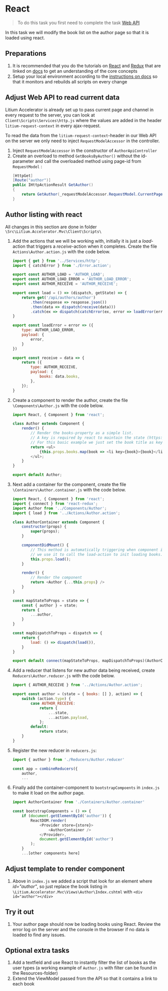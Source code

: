 # React

> To do this task you first need to complete the task [Web API](../Web%20API)

In this task we will modify the book list on the author page so that it is loaded using react.

## Preparations

1. It is recommended that you do the tutorials on [React](https://reactjs.org/tutorial/tutorial.html) and [Redux](https://redux.js.org/#learn-redux) that are linked on [docs](https://docs.litium.com/documentation/litium-accelerators/develop/front-end/working-with-javascript) to get an understanding of the core  concepts
1. Setup your local environment according to the [instructions on docs](https://docs.litium.com/documentation/litium-accelerators/develop/setting-up-the-development-environment) so that it monitors and rebuilds all scripts on every change

## Adjust Web API to read current data

Litium Accelerator is already set up to pass current page and channel in every request to the server, you can look at `Client\Scripts\Services\http.js` where the values are added in the header `litium-request-context` in every ajax-request.

To read the data from the `litium-request-context`-header in our Web API on the server we only need to inject `RequestModelAccessor` in the controller.

1. Inject `RequestModelAccessor` in the constructor of `AuthorApiController`
1. Create an overload to method `GetBooksByAuthor()` without the id-parameter and call the overloaded method using page-id from `RequestModel` : 
    ```C#
    [HttpGet]
    [Route("author")]
    public IHttpActionResult GetAuthor()
    {
        return GetAuthor(_requestModelAccessor.RequestModel.CurrentPageModel.SystemId);
    }
    ```

## Author listing with react

All changes in this section are done in folder `\Src\Litium.Accelerator.Mvc\Client\Scripts\` 

1. Add the actions that we will be working with, initially it is just a _load_-action that triggers a _receive_-action when it completes. Create the file `Actions\Author.action.js` with the code below. 
    ```JavaScript
    import { get } from '../Services/http';
    import { catchError } from './Error.action';

    export const AUTHOR_LOAD = 'AUTHOR_LOAD';
    export const AUTHOR_LOAD_ERROR = 'AUTHOR_LOAD_ERROR';
    export const AUTHOR_RECEIVE = 'AUTHOR_RECEIVE';

    export const load = () => (dispatch, getState) => {
        return get('/api/authors/author')
            .then(response => response.json())
            .then(data => dispatch(receive(data)))
            .catch(ex => dispatch(catchError(ex, error => loadError(error))))
    }

    export const loadError = error => ({
        type: AUTHOR_LOAD_ERROR,
        payload: {
            error,
        }
    })

    export const receive = data => {
        return ({
            type: AUTHOR_RECEIVE,
            payload: {
                books: data.books,
            },
        });
    } 

    ```
1. Create a component to render the author, create the file `\Components\Author.js` with the code below.
    ```JavaScript
    import React, { Component } from 'react';

    class Author extends Component {
        render() {
            // Render the books-property as a simple list.
            // A key is required by react to maintain the state (https://reactjs.org/docs/lists-and-keys.html)
            // For this basic example we just set the book title as key 
            return <ul>
                {this.props.books.map(book => <li key={book}>{book}</li>)}
            </ul>;
        }
    }

    export default Author;
    ```
1. Next add a container for the component, create the file `\Containers\Author.container.js` with the code below.
    ```JavaScript
    import React, { Component } from 'react';
    import { connect } from 'react-redux';
    import Author from '../Components/Author';
    import { load } from '../Actions/Author.action';

    class AuthorContainer extends Component {
        constructor(props) {
            super(props);
        }

        componentDidMount() {
            // This method is automatically triggering when component is loaded
            // we use it to call the load-action to init loading books.
            this.props.load();
        }

        render() {
            // Render the component
            return <Author {...this.props} />
        }
    }

    const mapStateToProps = state => {
        const { author } = state;
        return {
            ...author,
        }
    }

    const mapDispatchToProps = dispatch => {
        return {
            load: () => dispatch(load()),
        }
    }

    export default connect(mapStateToProps, mapDispatchToProps)(AuthorContainer);
    ```
1. Add a reducer that listens for new author data being received, create `Reducers\Author.reducer.js` with the code below. 
    ```JavaScript
    import { AUTHOR_RECEIVE } from '../Actions/Author.action';

    export const author = (state = { books: [] }, action) => {
        switch (action.type) {
            case AUTHOR_RECEIVE:
                return {
                    ...state,
                    ...action.payload,
                };
            default:
                return state;
        }
    }
    ```
1. Register the new reducer in `reducers.js`:
    ```JavaScript
    import { author } from './Reducers/Author.reducer'
    ```
    ```JavaScript
    const app = combineReducers({
        author,
        ...
    ```
1. Finally add the container-component to `bootstrapCompoents` in `index.js` to make it load on the author page.
    ```JavaScript
    import AuthorContainer from './Containers/Author.container'
    ```

    ```JavaScript
    const bootstrapComponents = () => {
        if (document.getElementById('author')) {
            ReactDOM.render(
                <Provider store={store}>
                    <AuthorContainer />
                </Provider>,
                document.getElementById('author')
            );
        }
        ...[other components here]
    ```

## Adjust template to render component

1. Above in `index.js` we added a script that look for an element where _id="author"_, so just replace the book listing in `\Litium.Accelerator.Mvc\Views\Author\Index.cshtml` with `<div id="author"></div>`

## Try it out

1. Your author page should now be loading books using React. Review the error log on the server and the console in the browser if no data is loaded to find any issues.

## Optional extra tasks

1. Add a textfield and use React to instantly filter the list of books as the user types (a working example of `Author.js` with filter can be found in the Resources-folder)
1. Extend the ViewModel passed from the API so that it contains a link to each book